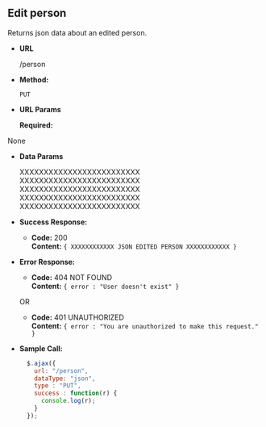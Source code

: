 **Edit person**
----
  Returns json data about an edited person.

* **URL**

  /person

* **Method:**

  `PUT`
  
*  **URL Params**

   **Required:**
 
  None

* **Data Params**

  XXXXXXXXXXXXXXXXXXXXXXXXX
  XXXXXXXXXXXXXXXXXXXXXXXXX
  XXXXXXXXXXXXXXXXXXXXXXXXX
  XXXXXXXXXXXXXXXXXXXXXXXXX
  XXXXXXXXXXXXXXXXXXXXXXXXX


* **Success Response:**

  * **Code:** 200 <br />
    **Content:** `{ XXXXXXXXXXXX JSON EDITED PERSON XXXXXXXXXXXX }`
 
* **Error Response:**

  * **Code:** 404 NOT FOUND <br />
    **Content:** `{ error : "User doesn't exist" }`

  OR

  * **Code:** 401 UNAUTHORIZED <br />
    **Content:** `{ error : "You are unauthorized to make this request." }`

* **Sample Call:**

  ```javascript
    $.ajax({
      url: "/person",
      dataType: "json",
      type : "PUT",
      success : function(r) {
        console.log(r);
      }
    });
  ```